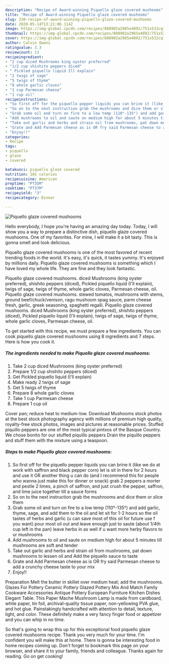 ```yaml
---
description: "Recipe of Award-winning Piquello glaze covered mushooms"
title: "Recipe of Award-winning Piquello glaze covered mushooms"
slug: 330-recipe-of-award-winning-piquello-glaze-covered-mushooms
date: 2020-05-14T13:21:06.114Z
image: https://img-global.cpcdn.com/recipes/888902a2965e4892/751x532cq70/piquello-glaze-covered-mushooms-recipe-main-photo.jpg
thumbnail: https://img-global.cpcdn.com/recipes/888902a2965e4892/751x532cq70/piquello-glaze-covered-mushooms-recipe-main-photo.jpg
cover: https://img-global.cpcdn.com/recipes/888902a2965e4892/751x532cq70/piquello-glaze-covered-mushooms-recipe-main-photo.jpg
author: Calvin Owens
ratingvalue: 3.3
reviewcount: 13
recipeingredient:
- "2 cup diced Mushrooms king oyster preferred"
- "1/2 cup shishito peppers diced"
- " Pickled piquello liquid Ill explain"
- "2 twigs of sage"
- "5 twigs of thyme"
- "8 whole garlic cloves"
- "1 cup Parmesan cheese"
- "1 cup oil"
recipeinstructions:
- "So first off for the piquello pepper liquids you can brine it (like we do at work with saffron and black pepper corn) let is sit in there for 2 hours and use it OR another thing u can do (and I recommend this for people who wanna just make this for dinner or snack) grab 2 peppers a morter and pestle 2 limes, a pinch of saffron, and just crush the pepper, saffron, and lime juice together till a sauce forms"
- "So on to the next instruction grab the mushrooms and dice them or slice them"
- "Grab some oil and turn on fire to a low temp (110°-135°) and add garlic, thyme, sage, and add them to the oil and let sit for 1-2 hours so the oil tastes of herbs and garlic (u can save most of this oil for future use f you want) pour most oil out and leave enough just to saute (about 1/4th cup left in the pan) leave herbs in as well if u want more herby flavors to ur mushrooms"
- "Add mushrooms to oil and saute on medium high for about 5 minutes till mushrooms are soft and tender"
- "Take out garlic and herbs and strain oil from mushrooms, pat down mushrooms to lessen oil and Add the piquello sauce to taste"
- "Grate and Add Parmesan cheese as is OR fry said Parmesan cheese to add a crunchy cheese taste to your mix"
- "Enjoy!!"
categories:
- Recipe
tags:
- piquello
- glaze
- covered

katakunci: piquello glaze covered 
nutrition: 101 calories
recipecuisine: American
preptime: "PT35M"
cooktime: "PT37M"
recipeyield: "3"
recipecategory: Dinner

---
```



![Piquello glaze covered mushooms](https://img-global.cpcdn.com/recipes/888902a2965e4892/751x532cq70/piquello-glaze-covered-mushooms-recipe-main-photo.jpg)

Hello everybody, I hope you're having an amazing day today. Today, I will show you a way to prepare a distinctive dish, piquello glaze covered mushooms. One of my favorites. For mine, I will make it a bit tasty. This is gonna smell and look delicious.

Piquello glaze covered mushooms is one of the most favored of recent trending foods in the world. It's easy, it's quick, it tastes yummy. It's enjoyed by millions daily. Piquello glaze covered mushooms is something which I have loved my whole life. They are fine and they look fantastic.

Piquello glaze covered mushooms. diced Mushrooms (king oyster preferred), shishito peppers (diced), Pickled piquello liquid (I&#39;ll explain), twigs of sage, twigs of thyme, whole garlic cloves, Parmesan cheese, oil. Piquello glaze covered mushooms. stewed tomatos, mushrooms with stems, ground beef/chuck/venison, ragu mushoom spag sauce, parm cheese fresh, garlic, greek seasoning, spaghetti regalli. Piquello glaze covered mushooms. diced Mushrooms (king oyster preferred), shishito peppers (diced), Pickled piquello liquid (I&#39;ll explain), twigs of sage, twigs of thyme, whole garlic cloves, Parmesan cheese, oil.


To get started with this recipe, we must prepare a few ingredients. You can cook piquello glaze covered mushooms using 8 ingredients and 7 steps. Here is how you cook it.

<!--inarticleads1-->

##### The ingredients needed to make Piquello glaze covered mushooms:

1. Take 2 cup diced Mushrooms (king oyster preferred)
1. Prepare 1/2 cup shishito peppers (diced)
1. Get  Pickled piquello liquid (I&#39;ll explain)
1. Make ready 2 twigs of sage
1. Get 5 twigs of thyme
1. Prepare 8 whole garlic cloves
1. Take 1 cup Parmesan cheese
1. Prepare 1 cup oil


Cover pan; reduce heat to medium-low. Download Mushooms stock photos at the best stock photography agency with millions of premium high quality, royalty-free stock photos, images and pictures at reasonable prices. Stuffed piquillo peppers are one of the most typical pintxos of the Basque Country. We chose bonito for our stuffed piquillo peppers Drain the piquillo peppers and stuff them with the mixture using a teaspoon. 

<!--inarticleads2-->

##### Steps to make Piquello glaze covered mushooms:

1. So first off for the piquello pepper liquids you can brine it (like we do at work with saffron and black pepper corn) let is sit in there for 2 hours and use it OR another thing u can do (and I recommend this for people who wanna just make this for dinner or snack) grab 2 peppers a morter and pestle 2 limes, a pinch of saffron, and just crush the pepper, saffron, and lime juice together till a sauce forms
1. So on to the next instruction grab the mushrooms and dice them or slice them
1. Grab some oil and turn on fire to a low temp (110°-135°) and add garlic, thyme, sage, and add them to the oil and let sit for 1-2 hours so the oil tastes of herbs and garlic (u can save most of this oil for future use f you want) pour most oil out and leave enough just to saute (about 1/4th cup left in the pan) leave herbs in as well if u want more herby flavors to ur mushrooms
1. Add mushrooms to oil and saute on medium high for about 5 minutes till mushrooms are soft and tender
1. Take out garlic and herbs and strain oil from mushrooms, pat down mushrooms to lessen oil and Add the piquello sauce to taste
1. Grate and Add Parmesan cheese as is OR fry said Parmesan cheese to add a crunchy cheese taste to your mix
1. Enjoy!!


Preparation Melt the butter in skillet over medium heat; add the mushrooms. Glazes For Pottery Ceramic Pottery Glazed Pottery Mix And Match Family Cookware Accessories Antique Pottery European Furniture Kitchen Dishes Elegant Table. This Paper Mache Mushroom Lamp is made from cardboard, white paper, tin foil, archival-quality tissue paper, non-yellowing PVA glue, and hot glue. Painstakingly handcrafted with attention to detail, texture, light, and color. These definitely make a very fancy finger food or appetizer and you can whip in no time. 

So that's going to wrap this up for this exceptional food piquello glaze covered mushooms recipe. Thank you very much for your time. I'm confident you will make this at home. There is gonna be interesting food in home recipes coming up. Don't forget to bookmark this page on your browser, and share it to your family, friends and colleague. Thanks again for reading. Go on get cooking!

